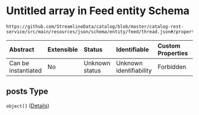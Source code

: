 # Untitled array in Feed entity Schema

```text
https://github.com/StreamlineData/catalog/blob/master/catalog-rest-service/src/main/resources/json/schema/entity/feed/thread.json#/properties/posts
```

| Abstract | Extensible | Status | Identifiable | Custom Properties | Additional Properties | Access Restrictions | Defined In |
| :--- | :--- | :--- | :--- | :--- | :--- | :--- | :--- |
| Can be instantiated | No | Unknown status | Unknown identifiability | Forbidden | Allowed | none | [thread.json\*](https://github.com/parthp2107/jsonTesting/tree/982c19ce17ac8d846e924786a3bf1598f2ce11b7/Entities/out/entity/feed/thread.json) |

## posts Type

`object[]` \([Details](thread-definitions-post.md)\)

